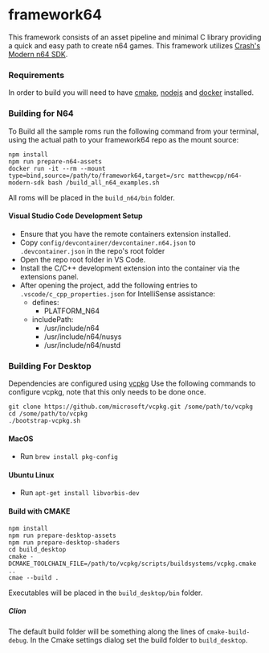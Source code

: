 # framework64
This framework consists of an asset pipeline and minimal C library providing a quick and easy path to create n64 games.
This framework utilizes [Crash's Modern n64 SDK](https://github.com/CrashOveride95/n64sdkmod).

### Requirements
In order to build you will need to have [cmake](https://cmake.org/), [nodejs](https://nodejs.org/en/) and [docker](https://www.docker.com/) installed.

### Building for N64

To Build all the sample roms run the following command from your terminal, using the actual path to your framework64 repo as the mount source:
```
npm install
npm run prepare-n64-assets
docker run -it --rm --mount type=bind,source=/path/to/framework64,target=/src matthewcpp/n64-modern-sdk bash /build_all_n64_examples.sh
```

All roms will be placed in the `build_n64/bin` folder.

#### Visual Studio Code Development Setup
- Ensure that you have the remote containers extension installed.
- Copy `config/devcontainer/devcontainer.n64.json` to `.devcontainer.json` in the repo's root folder
- Open the repo root folder in VS Code.
- Install the C/C++ development extension into the container via the extensions panel.
- After opening the project, add the following entries to `.vscode/c_cpp_properties.json` for IntelliSense assistance:
  - defines:
    - PLATFORM_N64
  - includePath:
    - /usr/include/n64
    - /usr/include/n64/nusys
    - /usr/include/n64/nustd


### Building For Desktop
Dependencies are configured using [vcpkg](https://vcpkg.io/en/index.html)
Use the following commands to configure vcpkg, note that this only needs to be done once.
```shell
git clone https://github.com/microsoft/vcpkg.git /some/path/to/vcpkg
cd /some/path/to/vcpkg
./bootstrap-vcpkg.sh 
```

#### MacOS
- Run `brew install pkg-config`

#### Ubuntu Linux
- Run `apt-get install libvorbis-dev`

#### Build with CMAKE
```shell
npm install
npm run prepare-desktop-assets
npm run prepare-desktop-shaders
cd build_desktop
cmake -DCMAKE_TOOLCHAIN_FILE=/path/to/vcpkg/scripts/buildsystems/vcpkg.cmake ..
cmae --build .
```

Executables will be placed in the `build_desktop/bin` folder.

##### Clion
The default build folder will be something along the lines of `cmake-build-debug`.  In the Cmake settings dialog set the build folder to `build_desktop`.



